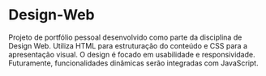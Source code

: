 # Design-Web
Projeto de portfólio pessoal desenvolvido como parte da disciplina de Design Web. Utiliza HTML para estruturação do conteúdo e CSS para a apresentação visual. O design é focado em usabilidade e responsividade. Futuramente, funcionalidades dinâmicas serão integradas com JavaScript.
